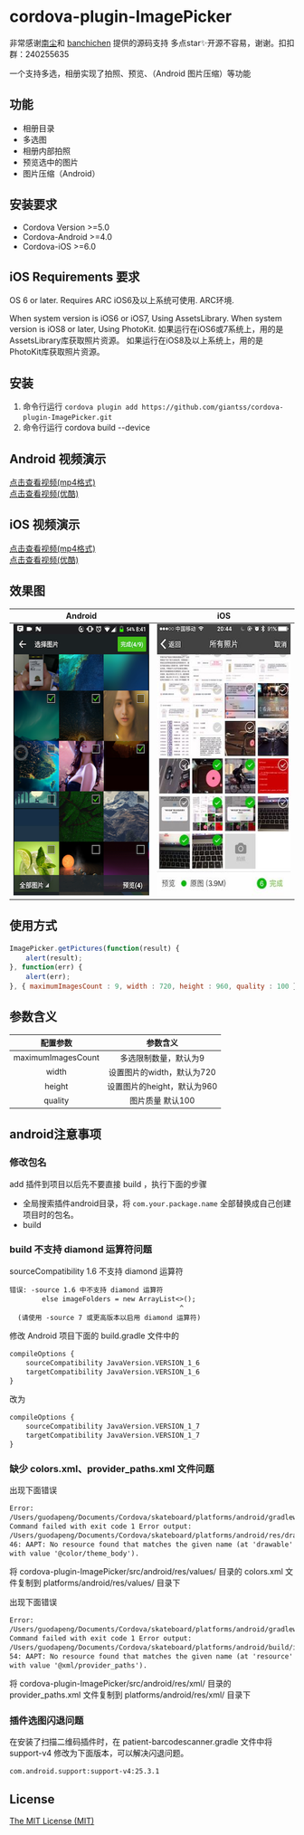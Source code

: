 # cordova-plugin-ImagePicker

非常感谢[南尘](https://github.com/nanchen2251)和 [banchichen](https://github.com/banchichen) 提供的源码支持 多点star✨开源不容易，谢谢。扣扣群：240255635

一个支持多选，相册实现了拍照、预览、（Android 图片压缩）等功能

## 功能

- 相册目录
- 多选图
- 相册内部拍照
- 预览选中的图片
- 图片压缩（Android）

## 安装要求

- Cordova Version >=5.0
- Cordova-Android >=4.0
- Cordova-iOS >=6.0

## iOS Requirements 要求

OS 6 or later. Requires ARC iOS6及以上系统可使用. ARC环境.

When system version is iOS6 or iOS7, Using AssetsLibrary. When system version is iOS8 or later, Using PhotoKit. 如果运行在iOS6或7系统上，用的是AssetsLibrary库获取照片资源。 如果运行在iOS8及以上系统上，用的是PhotoKit库获取照片资源。

## 安装

1. 命令行运行 `cordova plugin add https://github.com/giantss/cordova-plugin-ImagePicker.git`
2. 命令行运行 cordova build --device

## Android 视频演示

[点击查看视频(mp4格式)](http://oqdxjvpc7.bkt.clouddn.com/111.mp4)<br>
[点击查看视频(优酷)](http://v.youku.com/v_show/id_XMjg0NDg0NDIyMA==.html)

## iOS 视频演示

[点击查看视频(mp4格式)](http://oqdxjvpc7.bkt.clouddn.com/ios1.mp4)<br>
[点击查看视频(优酷)](http://v.youku.com/v_show/id_XMjg0NDg0NTU4OA==.html)

## 效果图

| Android         | iOS          |
|:---------------:|:------------:|
| <img src="./res/android.png" width="270px" height="480"> | <img src="./res/ios.jpg" width="270px" height="480"> |

## 使用方式

```javascript
ImagePicker.getPictures(function(result) {
    alert(result);
}, function(err) {
    alert(err);
}, { maximumImagesCount : 9, width : 720, height : 960, quality : 100 });
```

## 参数含义

| 配置参数            | 参数含义                   |
|:------------------:|:-------------------------:|
| maximumImagesCount | 多选限制数量，默认为9        |
| width              | 设置图片的width，默认为720   |
| height             | 设置图片的height，默认为960  |
| quality            | 图片质量 默认100            |

## android注意事项

### 修改包名
add 插件到项目以后先不要直接 build ，执行下面的步骤

- 全局搜索插件android目录，将 `com.your.package.name` 全部替换成自己创建项目时的包名。
- build

### build 不支持 diamond 运算符问题
sourceCompatibility 1.6 不支持 diamond 运算符
```
错误: -source 1.6 中不支持 diamond 运算符
        else imageFolders = new ArrayList<>();
                                          ^
  (请使用 -source 7 或更高版本以启用 diamond 运算符)
```
修改 Android 项目下面的 build.gradle 文件中的
```
compileOptions {
    sourceCompatibility JavaVersion.VERSION_1_6
    targetCompatibility JavaVersion.VERSION_1_6
}
```
改为
```
compileOptions {
    sourceCompatibility JavaVersion.VERSION_1_7
    targetCompatibility JavaVersion.VERSION_1_7
}
```

### 缺少 colors.xml、provider_paths.xml 文件问题
出现下面错误
```
Error: /Users/guodapeng/Documents/Cordova/skateboard/platforms/android/gradlew: Command failed with exit code 1 Error output:
/Users/guodapeng/Documents/Cordova/skateboard/platforms/android/res/drawable/selector_back_press.xml:4:29-46: AAPT: No resource found that matches the given name (at 'drawable' with value '@color/theme_body').
```
将 cordova-plugin-ImagePicker/src/android/res/values/ 目录的 colors.xml 文件复制到 platforms/android/res/values/ 目录下

出现下面错误
```
Error: /Users/guodapeng/Documents/Cordova/skateboard/platforms/android/gradlew: Command failed with exit code 1 Error output:
/Users/guodapeng/Documents/Cordova/skateboard/platforms/android/build/intermediates/manifests/full/debug/AndroidManifest.xml:66:35-54: AAPT: No resource found that matches the given name (at 'resource' with value '@xml/provider_paths').
```
将 cordova-plugin-ImagePicker/src/android/res/xml/ 目录的 provider_paths.xml 文件复制到 platforms/android/res/xml/ 目录下

### 插件选图闪退问题
在安装了扫描二维码插件时，在 patient-barcodescanner.gradle 文件中将 support-v4 修改为下面版本，可以解决闪退问题。
```
com.android.support:support-v4:25.3.1
```

## License

[The MIT License (MIT)](http://www.opensource.org/licenses/mit-license.html)
